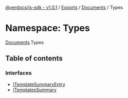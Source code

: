 [@verdocs/js-sdk - v1.0.1](../README.md) / [Exports](../modules.md) / [Documents](Documents.md) / Types

# Namespace: Types

[Documents](Documents.md).Types

## Table of contents

### Interfaces

- [ITemplateSummaryEntry](../interfaces/Documents.Types.ITemplateSummaryEntry.md)
- [ITemplatesSummary](../interfaces/Documents.Types.ITemplatesSummary.md)
